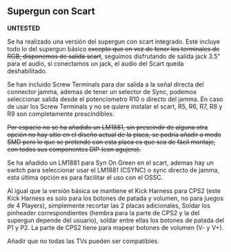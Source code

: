 ## Supergun con Scart
**UNTESTED**

Se ha realizado una versión del supergun con scart integrado. Este incluye todo lo del supergun básico ~~excepto que en vez de tener los terminales de RGB, disponemos de salida scart~~, seguimos disfrutando de salida jack 3.5" para el audio, si conectamos un jack, el audio del Scart queda deshabilitado.

Se han incluido Screw Terminals para dar salida a la señal directa del connector jamma, ademas de tener un selector de Sync, podemos seleccionar salida desde el potenciometro R10 o directo del jamma. En caso de usar los Screw Terminals y no se quiere instalar el scart, R5, R6, R7, R8 y R9 son completamente prescindibles.

~~Por espacio no se ha añadido un LM1881, sin prescindir de alguna otra opción no hay sitio en el diseño actual de la placa, se podria añadir a modo SMD pero lo que se pretende con esta placa es que sea de fácil montaje, con todos sus componentes DIP (con agujero).~~

Se ha añadido un LM1881 para Syn On Green en el scart, ademas hay un switch para seleccionar usar el LM1881 (CSYNC) o sync directo de jamma, esta última opción es para facilitar el uso con el OSSC.

Al igual que la versión básica se mantiene el Kick Harness para CPS2 (este Kick Harness es solo para los botones de patada y volumen, no para juegos de 4 Players), simplemente recortar las 2 placas adicionales, Soldar los pinheader correspondientes (hembra para la parte de CPS2 y la del supergun depende del usuario), soldar entre ellas los botones de patada del P1 y P2. La parte de CPS2 tiene para mapear botones de volumen (V- y V+).

Añadir que no todas las TVs pueden ser compatibles.
